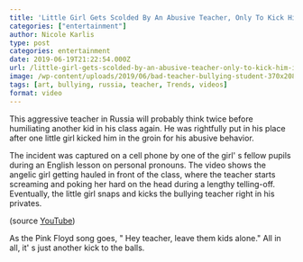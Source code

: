 ```yaml
---
title: 'Little Girl Gets Scolded By An Abusive Teacher, Only To Kick Him In The Crotch'
categories: ["entertainment"]
author: Nicole Karlis
type: post
categories: entertainment
date: 2019-06-19T21:22:54.000Z
url: /little-girl-gets-scolded-by-an-abusive-teacher-only-to-kick-him-in-the-crotch/
image: /wp-content/uploads/2019/06/bad-teacher-bullying-student-370x208.jpg
tags: [art, bullying, russia, teacher, Trends, videos]
format: video
---
```


This aggressive teacher in Russia will probably think twice before humiliating another kid in his class again. He was rightfully put in his place after one little girl kicked him in the groin for his abusive behavior.

The incident was captured on a cell phone by one of the girl' s fellow pupils during an English lesson on personal pronouns. The video shows the angelic girl getting hauled in front of the class, where the teacher starts screaming and poking her hard on the head during a lengthy telling-off. Eventually, the little girl snaps and kicks the bullying teacher right in his privates.

(source [YouTube](https://web.archive.org/web/20150110113132/https://www.youtube.com/watch?v=Dw1nUlHZHpY))

As the Pink Floyd song goes, " Hey teacher, leave them kids alone." All in all, it' s just another kick to the balls.
